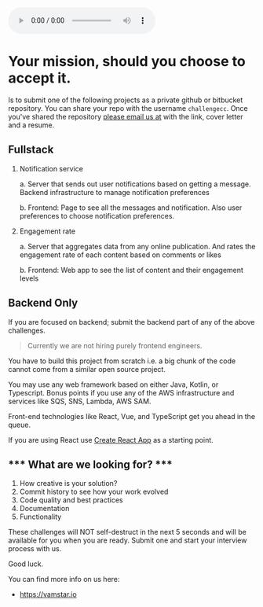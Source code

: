 <audio controls autoplay="autoplay">
  <source src="MissionImpossibleTheme.mp3"  type="audio/mpeg">
</audio>

# Your mission, should you choose to accept it.

Is to submit one of the following projects as a private github or bitbucket
repository. You can share your repo with the username `challengecc`. 
Once you've shared the repository [please email us at](http://scr.im/hrvamstar) with the link, cover letter and a resume.

## Fullstack

1. Notification service
    
    a. Server that sends out user notifications based on getting a message. Backend infrastructure to manage notification preferences
    
    b. Frontend: Page to see all the messages and notification. Also user preferences to choose notification preferences.

2. Engagement rate 
    
    a. Server that aggregates data from any online publication. And rates the engagement rate of each content based on comments or likes
    
    b. Frontend: Web app to see the list of content and their engagement levels

 ## Backend Only

 If you are focused on backend; submit the backend part of any of the above challenges.

 > Currently we are not hiring purely frontend engineers.


You have to build this project from scratch i.e. a big chunk of the code cannot come from a similar open source project. 

You may use any web framework based on either Java, Kotlin, or Typescript. Bonus points if you use any of the AWS infrastructure and services like SQS, SNS, Lambda, AWS SAM.

Front-end technologies like React, Vue, and TypeScript get you ahead in the queue.

If you are using React use [Create React App](https://github.com/facebookincubator/create-react-app) as a starting 
point.

## *** What are we looking for? ***
1. How creative is your solution?
2. Commit history to see how your work evolved
3. Code quality and best practices
4. Documentation
5. Functionality

These challenges will NOT self-destruct in the next 5 seconds and will be available for you when you are ready. Submit one
and start your interview process with us.

Good luck.

You can find more info on us here:

* https://vamstar.io
